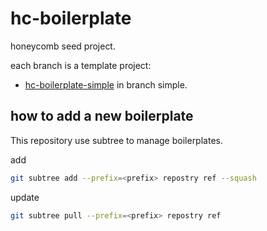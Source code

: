 # hc-boilerplate
honeycomb seed project.

each branch is a template project:

- [hc-boilerplate-simple](https://github.com/node-honeycomb/hc-boilerplate/tree/simple) in branch simple.

## how to add a new boilerplate

This repository use subtree to manage boilerplates.

add

```sh
git subtree add --prefix=<prefix> repostry ref --squash
```

update

```sh
git subtree pull --prefix=<prefix> repostry ref
```

